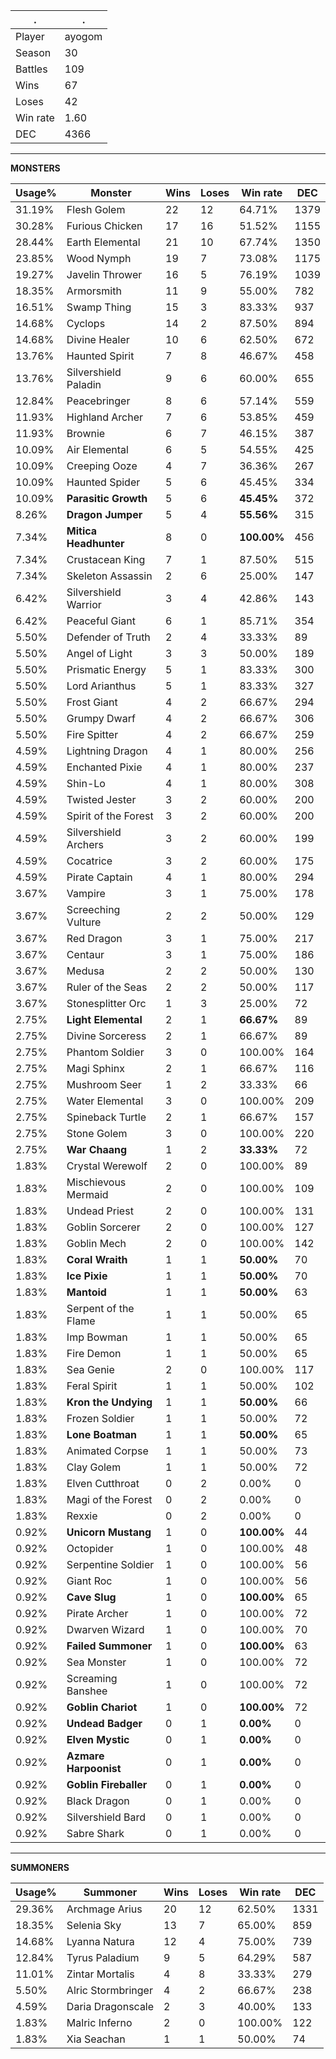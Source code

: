 .|.
|-|-
Player|ayogom
Season|30
Battles|109
Wins|67
Loses|42
Win rate|1.60
DEC|4366

---
**MONSTERS**

Usage%|Monster|Wins|Loses|Win rate|DEC|
-|-|-|-|-|-|
31.19%|Flesh Golem|22|12|64.71%|1379|
30.28%|Furious Chicken|17|16|51.52%|1155|
28.44%|Earth Elemental|21|10|67.74%|1350|
23.85%|Wood Nymph|19|7|73.08%|1175|
19.27%|Javelin Thrower|16|5|76.19%|1039|
18.35%|Armorsmith|11|9|55.00%|782|
16.51%|Swamp Thing|15|3|83.33%|937|
14.68%|Cyclops|14|2|87.50%|894|
14.68%|Divine Healer|10|6|62.50%|672|
13.76%|Haunted Spirit|7|8|46.67%|458|
13.76%|Silvershield Paladin|9|6|60.00%|655|
12.84%|Peacebringer|8|6|57.14%|559|
11.93%|Highland Archer|7|6|53.85%|459|
11.93%|Brownie|6|7|46.15%|387|
10.09%|Air Elemental|6|5|54.55%|425|
10.09%|Creeping Ooze|4|7|36.36%|267|
10.09%|Haunted Spider|5|6|45.45%|334|
10.09%|**Parasitic Growth**|5|6|**45.45%**|372|
8.26%|**Dragon Jumper**|5|4|**55.56%**|315|
7.34%|**Mitica Headhunter**|8|0|**100.00%**|456|
7.34%|Crustacean King|7|1|87.50%|515|
7.34%|Skeleton Assassin|2|6|25.00%|147|
6.42%|Silvershield Warrior|3|4|42.86%|143|
6.42%|Peaceful Giant|6|1|85.71%|354|
5.50%|Defender of Truth|2|4|33.33%|89|
5.50%|Angel of Light|3|3|50.00%|189|
5.50%|Prismatic Energy|5|1|83.33%|300|
5.50%|Lord Arianthus|5|1|83.33%|327|
5.50%|Frost Giant|4|2|66.67%|294|
5.50%|Grumpy Dwarf|4|2|66.67%|306|
5.50%|Fire Spitter|4|2|66.67%|259|
4.59%|Lightning Dragon|4|1|80.00%|256|
4.59%|Enchanted Pixie|4|1|80.00%|237|
4.59%|Shin-Lo|4|1|80.00%|308|
4.59%|Twisted Jester|3|2|60.00%|200|
4.59%|Spirit of the Forest|3|2|60.00%|200|
4.59%|Silvershield Archers|3|2|60.00%|199|
4.59%|Cocatrice|3|2|60.00%|175|
4.59%|Pirate Captain|4|1|80.00%|294|
3.67%|Vampire|3|1|75.00%|178|
3.67%|Screeching Vulture|2|2|50.00%|129|
3.67%|Red Dragon|3|1|75.00%|217|
3.67%|Centaur|3|1|75.00%|186|
3.67%|Medusa|2|2|50.00%|130|
3.67%|Ruler of the Seas|2|2|50.00%|117|
3.67%|Stonesplitter Orc|1|3|25.00%|72|
2.75%|**Light Elemental**|2|1|**66.67%**|89|
2.75%|Divine Sorceress|2|1|66.67%|89|
2.75%|Phantom Soldier|3|0|100.00%|164|
2.75%|Magi Sphinx|2|1|66.67%|116|
2.75%|Mushroom Seer|1|2|33.33%|66|
2.75%|Water Elemental|3|0|100.00%|209|
2.75%|Spineback Turtle|2|1|66.67%|157|
2.75%|Stone Golem|3|0|100.00%|220|
2.75%|**War Chaang**|1|2|**33.33%**|72|
1.83%|Crystal Werewolf|2|0|100.00%|89|
1.83%|Mischievous Mermaid|2|0|100.00%|109|
1.83%|Undead Priest|2|0|100.00%|131|
1.83%|Goblin Sorcerer|2|0|100.00%|127|
1.83%|Goblin Mech|2|0|100.00%|142|
1.83%|**Coral Wraith**|1|1|**50.00%**|70|
1.83%|**Ice Pixie**|1|1|**50.00%**|70|
1.83%|**Mantoid**|1|1|**50.00%**|63|
1.83%|Serpent of the Flame|1|1|50.00%|65|
1.83%|Imp Bowman|1|1|50.00%|65|
1.83%|Fire Demon|1|1|50.00%|65|
1.83%|Sea Genie|2|0|100.00%|117|
1.83%|Feral Spirit|1|1|50.00%|102|
1.83%|**Kron the Undying**|1|1|**50.00%**|66|
1.83%|Frozen Soldier|1|1|50.00%|72|
1.83%|**Lone Boatman**|1|1|**50.00%**|65|
1.83%|Animated Corpse|1|1|50.00%|73|
1.83%|Clay Golem|1|1|50.00%|72|
1.83%|Elven Cutthroat|0|2|0.00%|0|
1.83%|Magi of the Forest|0|2|0.00%|0|
1.83%|Rexxie|0|2|0.00%|0|
0.92%|**Unicorn Mustang**|1|0|**100.00%**|44|
0.92%|Octopider|1|0|100.00%|48|
0.92%|Serpentine Soldier|1|0|100.00%|56|
0.92%|Giant Roc|1|0|100.00%|56|
0.92%|**Cave Slug**|1|0|**100.00%**|65|
0.92%|Pirate Archer|1|0|100.00%|72|
0.92%|Dwarven Wizard|1|0|100.00%|70|
0.92%|**Failed Summoner**|1|0|**100.00%**|63|
0.92%|Sea Monster|1|0|100.00%|72|
0.92%|Screaming Banshee|1|0|100.00%|72|
0.92%|**Goblin Chariot**|1|0|**100.00%**|72|
0.92%|**Undead Badger**|0|1|**0.00%**|0|
0.92%|**Elven Mystic**|0|1|**0.00%**|0|
0.92%|**Azmare Harpoonist**|0|1|**0.00%**|0|
0.92%|**Goblin Fireballer**|0|1|**0.00%**|0|
0.92%|Black Dragon|0|1|0.00%|0|
0.92%|Silvershield Bard|0|1|0.00%|0|
0.92%|Sabre Shark|0|1|0.00%|0|

---
**SUMMONERS**

Usage%|Summoner|Wins|Loses|Win rate|DEC|
-|-|-|-|-|-|
29.36%|Archmage Arius|20|12|62.50%|1331|
18.35%|Selenia Sky|13|7|65.00%|859|
14.68%|Lyanna Natura|12|4|75.00%|739|
12.84%|Tyrus Paladium|9|5|64.29%|587|
11.01%|Zintar Mortalis|4|8|33.33%|279|
5.50%|Alric Stormbringer|4|2|66.67%|238|
4.59%|Daria Dragonscale|2|3|40.00%|133|
1.83%|Malric Inferno|2|0|100.00%|122|
1.83%|Xia Seachan|1|1|50.00%|74|

